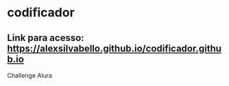 # codificador
## Link para acesso:  https://alexsilvabello.github.io/codificador.github.io
Challenge Alura 
